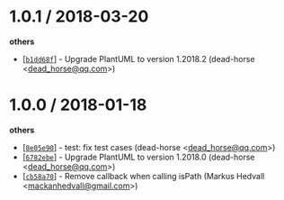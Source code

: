 
1.0.1 / 2018-03-20
==================

**others**
  * [[`b1dd68f`](http://github.com/dead-horse/node-plantuml/commit/b1dd68f4c898acee8f44b90656e01852c8bc2169)] - Upgrade PlantUML to version 1.2018.2 (dead-horse <<dead_horse@qq.com>>)

1.0.0 / 2018-01-18
==================

**others**
  * [[`8e05e90`](http://github.com/dead-horse/node-plantuml/commit/8e05e90cbdcbcf328b5faca99f1f1ef13ec5c5d1)] - test: fix test cases (dead-horse <<dead_horse@qq.com>>)
  * [[`6782ebe`](http://github.com/dead-horse/node-plantuml/commit/6782ebee7b0ea74d768c9c56f699c8a1ec962734)] - Upgrade PlantUML to version 1.2018.0 (dead-horse <<dead_horse@qq.com>>)
  * [[`cb58a70`](http://github.com/dead-horse/node-plantuml/commit/cb58a709cce3c952548c452ff3e33d3da10ccae7)] - Remove callback when calling isPath (Markus Hedvall <<mackanhedvall@gmail.com>>)
